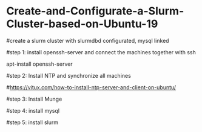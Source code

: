 # Create-and-Configurate-a-Slurm-Cluster-based-on-Ubuntu-19
#create a slurm cluster with slurmdbd configurated, mysql linked

#step 1: install openssh-server and connect the machines together with ssh

apt-install openssh-server

#step 2: Install NTP and synchronize all machines

#https://vitux.com/how-to-install-ntp-server-and-client-on-ubuntu/

#step 3: Install Munge 

#step 4: install mysql

#step 5: install slurm

